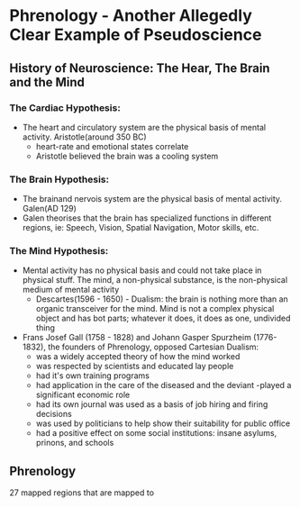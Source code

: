 # Phrenology - Another Allegedly Clear Example of Pseudoscience

## History of Neuroscience: The Hear, The Brain and the Mind

### The Cardiac Hypothesis: 
- The heart and circulatory system are the physical basis of mental activity. Aristotle(around 350 BC)
    - heart-rate and emotional states correlate
    - Aristotle believed the brain was a cooling system


### The Brain Hypothesis: 
- The brainand nervois system are the physical basis of mental activity. Galen(AD 129)
- Galen theorises that the  brain has specialized functions in different regions, ie: Speech, Vision, Spatial Navigation, Motor skills, etc.

### The Mind Hypothesis: 
- Mental activity has no physical basis and could not take place in physical stuff. The mind, a non-physical substance, is the non-physical medium of mental activity
    - Descartes(1596 - 1650) - Dualism: the brain is nothing more than an organic transceiver for the mind. Mind is not a complex physical object and has bot parts; whatever it does, it does as one, undivided thing
- Frans Josef Gall (1758 - 1828) and Johann Gasper Spurzheim (1776-1832), the founders of Phrenology, opposed Cartesian Dualism:
    - was a widely accepted theory of how the mind worked
    - was respected by scientists and educated lay people
    - had it's own training programs
    - had application in the care of the diseased and the deviant
    -played a significant economic role
    - had its own journal
    was used as a basis of job hiring and firing decisions
    - was used by politicians to help show their suitability for public office
    - had a positive effect on some social institutions: insane asylums, prinons, and schools
    

## Phrenology
27 mapped regions that are mapped to 